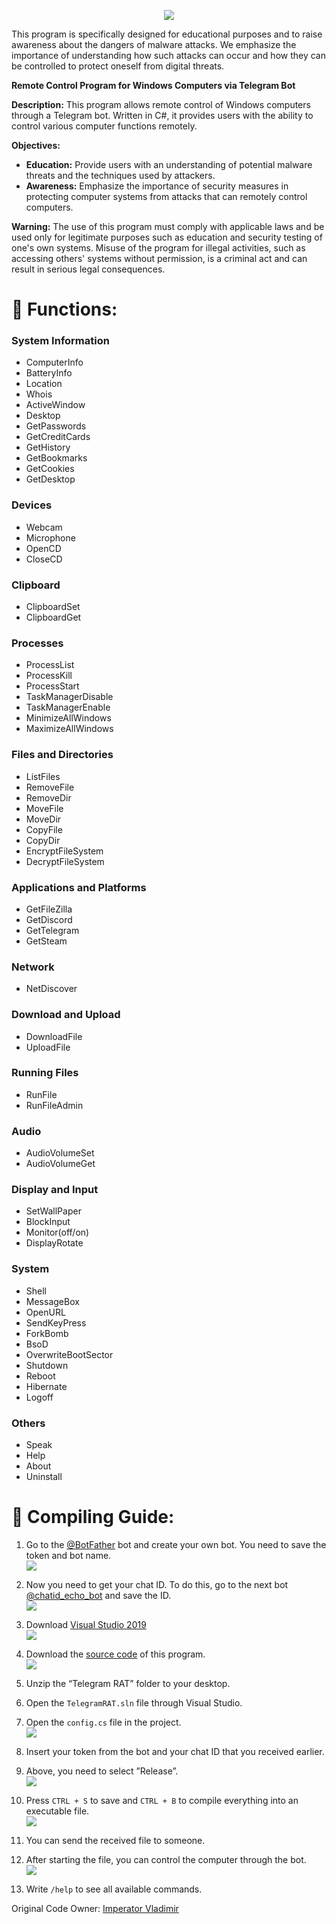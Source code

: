 <p align="center">
  <img src="images/logo.png">
</p>

This program is specifically designed for educational purposes and to raise awareness about the dangers of malware attacks. We emphasize the importance of understanding how such attacks can occur and how they can be controlled to protect oneself from digital threats. 

**Remote Control Program for Windows Computers via Telegram Bot**

**Description:**
This program allows remote control of Windows computers through a Telegram bot. Written in C#, it provides users with the ability to control various computer functions remotely.

**Objectives:**

- **Education:** Provide users with an understanding of potential malware threats and the techniques used by attackers.
- **Awareness:** Emphasize the importance of security measures in protecting computer systems from attacks that can remotely control computers.

**Warning:**
The use of this program must comply with applicable laws and be used only for legitimate purposes such as education and security testing of one's own systems. Misuse of the program for illegal activities, such as accessing others' systems without permission, is a criminal act and can result in serious legal consequences.

# :fallen_leaf: Functions:

### System Information 
- ComputerInfo
- BatteryInfo
- Location
- Whois
- ActiveWindow
- Desktop
- GetPasswords
- GetCreditCards
- GetHistory
- GetBookmarks
- GetCookies
- GetDesktop

### Devices
- Webcam
- Microphone
- OpenCD
- CloseCD

### Clipboard
- ClipboardSet
- ClipboardGet

### Processes
- ProcessList
- ProcessKill
- ProcessStart
- TaskManagerDisable
- TaskManagerEnable
- MinimizeAllWindows
- MaximizeAllWindows

### Files and Directories
- ListFiles
- RemoveFile
- RemoveDir
- MoveFile
- MoveDir
- CopyFile
- CopyDir
- EncryptFileSystem
- DecryptFileSystem

### Applications and Platforms
- GetFileZilla
- GetDiscord
- GetTelegram
- GetSteam

### Network
- NetDiscover

### Download and Upload
- DownloadFile
- UploadFile

### Running Files
- RunFile
- RunFileAdmin

### Audio
- AudioVolumeSet
- AudioVolumeGet

### Display and Input
- SetWallPaper
- BlockInput
- Monitor(off/on)
- DisplayRotate

### System
- Shell
- MessageBox
- OpenURL
- SendKeyPress
- ForkBomb
- BsoD
- OverwriteBootSector
- Shutdown
- Reboot
- Hibernate
- Logoff

### Others
- Speak
- Help
- About
- Uninstall

# :hammer: Compiling Guide:

1. Go to the [@BotFather](https://t.me/BotFather) bot and create your own bot. You need to save the token and bot name.  
   ![](images/CreateBot.jpg)

2. Now you need to get your chat ID. To do this, go to the next bot [@chatid_echo_bot](https://t.me/chatid_echo_bot) and save the ID.  
   ![](images/ChatIdBot.jpg)

3. Download [Visual Studio 2019](https://visualstudio.microsoft.com/en/vs/)  
   ![](images/VS19-16.11.jpg)

4. Download the [source code](https://codeload.github.com/LimerBoy/ToxicEye/zip/master) of this program.  
   ![](images/SourceCode.jpg)

5. Unzip the “Telegram RAT” folder to your desktop.

6. Open the `TelegramRAT.sln` file through Visual Studio.

7. Open the `config.cs` file in the project.  
   ![](images/OpenConfig.jpg)

8. Insert your token from the bot and your chat ID that you received earlier.

9. Above, you need to select ”Release”.  
   ![](images/saveConfig.JPG)

10. Press `CTRL + S` to save and `CTRL + B` to compile everything into an executable file.  
    ![](images/build.JPG)

11. You can send the received file to someone.

12. After starting the file, you can control the computer through the bot.  
    ![](images/openMalware.JPG)

13. Write `/help` to see all available commands.

Original Code Owner: [Imperator Vladimir](https://github.com/LimerBoy)
